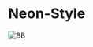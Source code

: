 # Neon-Style

![BB](https://user-images.githubusercontent.com/53662158/65813451-cdce0900-e1ab-11e9-9dad-5df9331c41d0.png)

